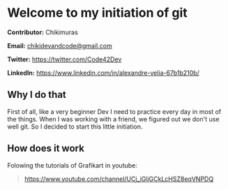 # Welcome to my initiation of git

**Contributor:** Chikimuras

**Email:** chikidevandcode@gmail.com

**Twitter:** <https://twitter.com/Code42Dev>

**LinkedIn:** <https://www.linkedin.com/in/alexandre-velia-67b1b210b/>

## Why I do that

First of all, like a very beginner Dev I need to practice every day in most of the things.
When I was working with a friend, we figured out we don't use well git. So I decided to start this little initiation.

## How does it work

Folowing the tutorials of Grafikart in youtube:
><https://www.youtube.com/channel/UCj_iGliGCkLcHSZ8eqVNPDQ>
